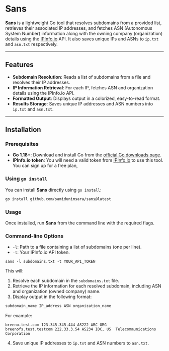 # Sans

**Sans** is a lightweight Go tool that resolves subdomains from a provided list, retrieves their associated IP addresses, and fetches ASN (Autonomous System Number) information along with the owning company (organization) details using the [IPInfo.io](https://ipinfo.io/) API. It also saves unique IPs and ASNs to `ip.txt` and `asn.txt` respectively.

---

## Features

- **Subdomain Resolution**: Reads a list of subdomains from a file and resolves their IP addresses.
- **IP Information Retrieval**: For each IP, fetches ASN and organization details using the IPInfo.io API.
- **Formatted Output**: Displays output in a colorized, easy-to-read format.
- **Results Storage**: Saves unique IP addresses and ASN numbers into `ip.txt` and `asn.txt`.

---

## Installation

### Prerequisites

- **Go 1.18+**: Download and install Go from the [official Go downloads page](https://golang.org/dl/).
- **IPInfo.io token**: You will need a valid token  from [IPInfo.io](https://ipinfo.io/account/token) to use this tool. You can sign up for a free  plan,

### Using `go install`

You can install **Sans** directly using `go install`:

```bash
go install github.com/samidunimsara/sans@latest
```

### Usage

Once installed, run **Sans** from the command line with the required flags.

### Command-line Options

- `-l`: Path to a file containing a list of subdomains (one per line).
- `-t`: Your IPInfo.io API token.

```
sans -l subdomains.txt -t YOUR_API_TOKEN

```


This will:

1. Resolve each subdomain in the `subdomains.txt` file.
2. Retrieve the IP information for each resolved subdomain, including ASN and organization (owned company) name.
3. Display output in the following format:

```bash
subdomain_name IP_address ASN organization_name
```

For example:

```text
breeno.test.com 123.345.345.444 AS222 ABC ORG
breenofs.test.testcom 222.33.3.54 AS234 IDC, US  Telecommunications Corporation
```

4. Save unique IP addresses to `ip.txt` and ASN numbers to `asn.txt`.
``` 
